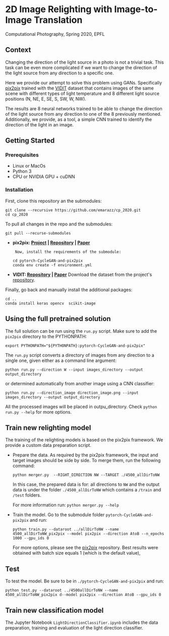 # 2D Image Relighting with Image-to-Image Translation
Computational Photography, Spring 2020, EPFL

## Context

Changing the direction of the light source in a photo is not a trivial task. This task can be even more complicated if we want to change the direction of the light source from any direction to a specific one.

Here we provide our attempt to solve this problem using GANs.
Specifically [pix2pix](https://github.com/junyanz/pytorch-CycleGAN-and-pix2pix)  trained with the [VIDIT](https://github.com/majedelhelou/VIDIT) dataset that contains images of the same scene with different types of light temperature and 8 different light source positions (N, NE, E, SE, S, SW, W, NW).

The results are 8 neural networks trained to be able to change the direction of the light source from any direction to one of the 8 previously mentioned. Additionally, we provide, as a tool, a simple CNN trained to identify the direction of the light in an image.

## Getting Started
### Prerequisites

 - Linux or MacOs
 - Python 3
 - CPU or NVIDIA GPU + cuDNN

### Installation
First, clone this repository an the submodules:
```
git clone --recursive https://github.com/emarazz/cp_2020.git
cd cp_2020
```
 To pull all changes in the repo and the submodules:
```
git pull --recurse-submodules
```

 - **pix2pix: [Project](https://phillipi.github.io/pix2pix/) | [Repository](https://github.com/junyanz/pytorch-CycleGAN-and-pix2pix) | [Paper](https://arxiv.org/pdf/1611.07004.pdf)**

		Now, install the requirements of the submodule:

	```
	cd pytorch-CycleGAN-and-pix2pix
	conda env create -f environment.yml
	```

 - **VIDIT: [Repository](https://github.com/majedelhelou/VIDIT) |  [Paper](https://arxiv.org/pdf/2005.05460.pdf)**
	 Download the dataset from the project's [repository](https://github.com/majedelhelou/VIDIT).

Finally, go back and manually install the additional packages:
```
cd ..
conda install keras opencv  scikit-image
```

## Using the full pretrained solution

The full solution can be run using the `run.py` script. Make sure to add the `pix2pix` directory to the PYTHONPATH:

```
export PYTHONPATH="${PYTHONPATH}:pytorch-CycleGAN-and-pix2pix"
```

The `run.py` script converts a directory of images from any direction to a single one, given either as a command line argument:

```
python run.py --direction W --input images_directory --output output_directory
```

or determined automatically from another image using a CNN classifier:

```
python run.py --direction_image direction_image.png --input images_directory --output output_directory
```

All the processed images will be placed in outpu\_directory. Check `python run.py --help` for more options.


## Train new relighting model

The training of the relighting models is based on the pix2pix framework. We provide a custom data preparation script.

 - Prepare the data. As required by the pix2pix framework, the input and target images should be side by side. To merge them, run the following command:
	```
	python merger.py  --RIGHT_DIRECTION NW --TARGET ./4500_allDirToNW
	```
	 In this case, the prepared data is for: all directions to `NW` and the output data
	 is under the folder `./4500_allDirToNW` which contains a `/train` and
	 `/test` folders.

	 For more information run: `python merger.py --help`
- Train the model. Go to the submodule folder `pytorch-CycleGAN-and-pix2pix` and run:
	```
	python train.py --dataroot ../allDirToNW --name 4500_allDirToNW_pix2pix --model pix2pix --direction AtoB --n_epochs 1000 --gpu_ids 0
	```
	For more options, please see the [pix2pix](https://github.com/junyanz/pytorch-CycleGAN-and-pix2pix) repository.
	 Best results were obtained with batch size equals 1 (which is the default value),


## Test
To test the model. Be sure to be in `./pytorch-CycleGAN-and-pix2pix` and run:

```
python test.py --dataroot ../4500allDirToNW --name 4500_allDirToNW_pix2pix d--model pix2pix --direction AtoB --gpu_ids 0
```

## Train new classification model

The Jupyter Notebook `LightDirectionClassifier.ipynb` includes the data preparation, training and evaluation of the light direction classifier.
